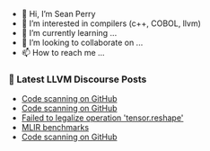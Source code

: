 - 👋 Hi, I’m Sean Perry
- 👀 I’m interested in compilers (c++, COBOL, llvm)
- 🌱 I’m currently learning ...
- 💞️ I’m looking to collaborate on ...
- 📫 How to reach me ...

<!---
s66perry/s66perry is a ✨ special ✨ repository because its `README.md` (this file) appears on your GitHub profile.
You can click the Preview link to take a look at your changes.
--->
### 📕 Latest LLVM Discourse Posts

<!-- DISCOURSE-LLVM:START -->
- [Code scanning on GitHub](https://discourse.llvm.org/t/code-scanning-on-github/59656/4)
- [Code scanning on GitHub](https://discourse.llvm.org/t/code-scanning-on-github/59656/3)
- [Failed to legalize operation &#39;tensor.reshape&#39;](https://discourse.llvm.org/t/failed-to-legalize-operation-tensor-reshape/60129/1)
- [MLIR benchmarks](https://discourse.llvm.org/t/mlir-benchmarks/4945/30)
- [Code scanning on GitHub](https://discourse.llvm.org/t/code-scanning-on-github/59656/2)
<!-- DISCOURSE-LLVM:END -->
